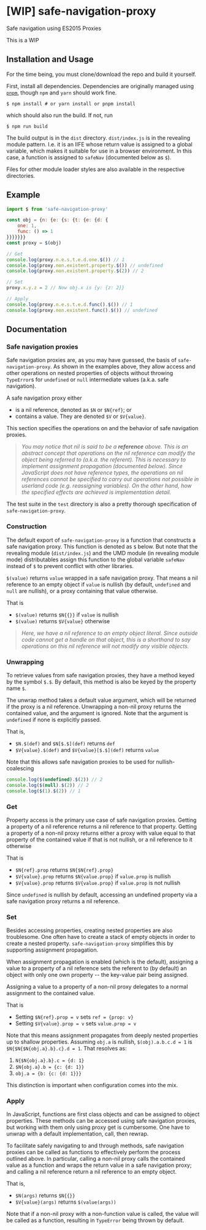 # [WIP] safe-navigation-proxy

Safe navigation using ES2015 Proxies

This is a WIP

## Installation and Usage

For the time being, you must clone/download the repo and build it yourself.

First, install all dependencies. Dependencies are originally managed using [`pnpm`](https://pnpm.js.org/), though `npm` and `yarn` should work fine.
```
$ npm install # or yarn install or pnpm install
```
which should also run the build. If not, run
```
$ npm run build
```

The build output is in the `dist` directory. `dist/index.js` is in the revealing module pattern. I.e. it is an IIFE whose return value is assigned to a global variable, which makes it suitable for use in a browser environment. In this case, a function is assigned to `safeNav` (documented below as `$`).

Files for other module loader styles are also available in the respective directories.

## Example

```JavaScript
import $ from 'safe-navigation-proxy'

const obj = {n: {e: {s: {t: {e: {d: {
	one: 1,
	func: () => 1
}}}}}}}
const proxy = $(obj)

// Get
console.log(proxy.n.e.s.t.e.d.one.$()) // 1
console.log(proxy.non.existent.property.$()) // undefined
console.log(proxy.non.existent.property.$(2)) // 2

// Set
proxy.x.y.z = 2 // Now obj.x is {y: {z: 2}}

// Apply
console.log(proxy.n.e.s.t.e.d.func().$()) // 1
console.log(proxy.non.existent.func().$()) // undefined
```

## Documentation

### Safe navigation proxies

Safe navigation proxies are, as you may have guessed, the basis of `safe-navigation-proxy`. As shown in the examples above, they allow access and other operations on nested properties of objects without throwing `TypeError`s for `undefined` or `null` intermediate values (a.k.a. safe navigation).

A safe navigation proxy either

- is a nil reference, denoted as `$N` or `$N{ref}`; or
- contains a value. They are denoted `$V` or `$V{value}`.

This section specifies the operations on and the behavior of safe navigation proxies.

> _You may notice that nil is said to be a **reference** above. This is an abstract concept that operations on the nil reference can modify the object being referred to (a.k.a. the referent). This is necessary to implement assignment propagation (documented below). Since JavaScript does not have reference types, the operations on nil references cannot be specified to carry out operations not possible in userland code (e.g. reassigning variables). On the other hand, how the specified effects are achieved is implementation detail._

The test suite in the `test` directory is also a pretty thorough specification of `safe-navigation-proxy`.

### Construction

The default export of `safe-navigation-proxy` is a function that constructs a safe navigation proxy. This function is denoted as `$` below. But note that the revealing module (`dist/index.js`) and the UMD module (in revealing module mode) distributables assign this function to the global variable `safeNav` instead of `$` to prevent conflict with other libraries.

`$(value)` returns `value` wrapped in a safe navigation proxy. That means a nil reference to an empty object if `value` is nullish (by default, `undefined` and `null` are nullish), or a proxy containing that value otherwise.

That is

- `$(value)` returns `$N{{}}` if `value` is nullish
- `$(value)` returns `$V{value}` otherwise

> _Here, we have a nil reference to an empty object literal. Since outside code cannot get a handle on that object, this is a shorthand to say operations on this nil reference will not modify any visible objects._

### Unwrapping

To retrieve values from safe navigation proxies, they have a method keyed by the symbol `$.$`. By default, this method is also be keyed by the property name `$`.

The unwrap method takes a default value argument, which will be returned if the proxy is a nil reference. Unwrapping a non-nil proxy returns the contained value, and the argument is ignored. Note that the argument is `undefined` if none is explicitly passed.

That is,

- `$N.$(def)` and `$N[$.$](def)` returns `def`
- `$V{value}.$(def)` and `$V{value}[$.$](def)` returns `value`

Note that this allows safe navigation proxies to be used for nullish-coalescing

```JavaScript
console.log($(undefined).$(2)) // 2
console.log($(null).$(2)) // 2
console.log($(1).$(2)) // 1
```

### Get

Property access is the primary use case of safe navigation proxies. Getting a property of a nil reference returns a nil reference to that property. Getting a property of a non-nil proxy returns either a proxy with value equal to that property of the contained value if that is not nullish, or a nil reference to it otherwise

That is

- `$N{ref}.prop` returns `$N{$N{ref}.prop}`
- `$V{value}.prop` returns `$N{value.prop}` if `value.prop` is nullish
- `$V{value}.prop` returns `$V{value.prop}` if `value.prop` is not nullish

Since `undefined` is nullish by default, accessing an undefined property via a safe navigation proxy returns a nil reference.

### Set

Besides accessing properties, creating nested properties are also troublesome. One often have to create a stack of empty objects in order to create a nested property. `safe-navigation-proxy` simplifies this by supporting assignment propagation.

When assignment propagation is enabled (which is the default), assigning a value to a property of a nil reference sets the referent to (by default) an object with only one own property -- the key-value pair being assigned.

Assigning a value to a property of a non-nil proxy delegates to a normal assignment to the contained value.

That is

- Setting `$N{ref}.prop = v` sets `ref = {prop: v}`
- Setting `$V{value}.prop = v` sets `value.prop = v`

Note that this means assignment propagates from deeply nested properties up to shallow properties. Assuming `obj.a` is nullish, `$(obj).a.b.c.d = 1` is `$N{$N{$N{obj.a}.b}.c}.d = 1`. That resolves as:

1. `N{$N{obj.a}.b}.c = {d: 1}`
2. `$N{obj.a}.b = {c: {d: 1}}`
3. `obj.a = {b: {c: {d: 1}}}`

This distinction is important when configuration comes into the mix.

### Apply

In JavaScript, functions are first class objects and can be assigned to object properties. These methods can be accessed using safe navigation proxies, but working with them only using proxy get is cumbersome. One have to unwrap with a default implementation, call, then rewrap.

To facilitate safely navigating to and through methods, safe navigation proxies can be called as functions to effectively perform the process outlined above. In particular, calling a non-nil proxy calls the contained value as a function and wraps the return value in a safe navigation proxy; and calling a nil reference return a nil reference to an empty object.

That is,

- `$N(args)` returns `$N{{}}`
- `$V{value}(args)` returns `$(value(args))`

Note that if a non-nil proxy with a non-function value is called, the value will be called as a function, resulting in `TypeError` being thrown by default.
